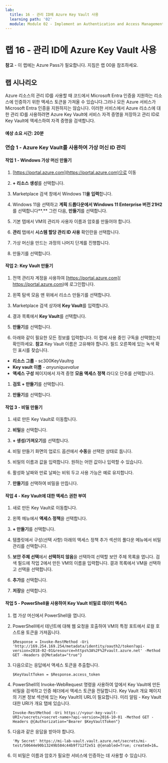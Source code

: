 ```yaml
---
lab:
  title: 16 - 관리 ID에 Azure Key Vault 사용
  learning path: '02'
  module: Module 02 - Implement an Authentication and Access Management Solution
---
```


# 랩 16 - 관리 ID에 Azure Key Vault 사용

**참고** - 이 랩에는 Azure Pass가 필요합니다. 지침은 랩 00을 참조하세요.

## 랩 시나리오

Azure 리소스의 관리 ID를 사용할 때 코드에서 Microsoft Entra 인증을 지원하는 리소스에 인증하기 위한 액세스 토큰을 가져올 수 있습니다.그러나 모든 Azure 서비스가 Microsoft Entra 인증을 지원하지는 않습니다. 이러한 서비스에서 Azure 리소스에 대한 관리 ID를 사용하려면 Azure Key Vault에 서비스 자격 증명을 저장하고 관리 ID로 Key Vault에 액세스하여 자격 증명을 검색합니다.

#### 예상 소요 시간: 20분

### 연습 1 - Azure Key Vault를 사용하여 가상 머신 ID 관리

#### 작업 1 - Windows 가상 머신 만들기

1. [https://portal.azure.com](https://portal.azure.com)으로 이동

1. **+ 리소스 생성**를 선택합니다.

1. Marketplace 검색 창에서 Windows 11**을 입력**합니다.

1. Windows 11을 선택하고 **계획 드롭다운에서 Windows 11 Enterprise 버전 21H2**를 선택합니다**.** 그런 다음, **만들기**를 선택합니다.

1. 기본 탭에서 VM의 관리자 사용자 이름과 암호를 만들어야 합니다.

1. **관리** 탭에서 **시스템 할당 관리 ID 사용** 확인란을 선택합니다.

1. 가상 머신을 만드는 과정의 나머지 단계를 진행합니다. 

1. 만들기를 선택합니다.

#### 작업 2: Key Vault 만들기

1. 전역 관리자 계정을 사용하여 [https://portal.azure.com]( https://portal.azure.com)에 로그인합니다.

1. 왼쪽 탐색 모음 맨 위에서 리소스 만들기를 선택합니다.

1. Marketplace 검색 상자에 **Key Vault**를 입력합니다.  

1. 결과 목록에서 **Key Vault**를 선택합니다.

1. **만들기**를 선택합니다.

1. 아래와 같이 필요한 모든 정보를 입력합니다. 이 랩에 사용 중인 구독을 선택했는지 확인하세요.
    **참고** Key Vault 이름은 고유해야 합니다. 필드 오른쪽에 있는 녹색 확인 표시를 찾습니다.

 - **리소스 그룹** - sc300KeyVaultrg
 - **Key vault 이름** - *anyuniquevalue*
 - **액세스 구성** 페이지에서 자격 증명 **모음 액세스 정책** 라디오 단추를 선택합니다.
1. **검토 + 만들기**를 선택합니다.

1. **만들기**를 선택합니다.


#### 작업 3 - 비밀 만들기

1. 새로 만든 Key Vault로 이동합니다.

1. **비밀**을 선택합니다.

1. **+ 생성/가져오기**를 선택합니다.

1. 비밀 만들기 화면의 업로드 옵션에서 **수동**을 선택한 상태로 둡니다.

1. 비밀의 이름과 값을 입력합니다.  원하는 어떤 값이나 입력할 수 있습니다. 

1. 활성화 날짜와 만료 날짜는 비워 두고 사용 가능은 예로 유지합니다. 

1. **만들기**를 선택하여 비밀을 만듭니다.

#### 작업 4 - Key Vault에 대한 액세스 권한 부여

1. 새로 만든 Key Vault로 이동합니다.

1. 왼쪽 메뉴에서 **액세스 정책**을 선택합니다.

1. **+ 만들기**를 선택합니다.

1. 템플릿에서 구성(선택 사항) 아래의 액세스 정책 추가 섹션의 풀다운 메뉴에서 비밀 관리를 선택합니다.

1. **보안 주체 선택**에서 **선택하지 않음**을 선택하여 선택할 보안 주체 목록을 엽니다. 검색 필드에 작업 2에서 만든 VM의 이름을 입력합니다.  결과 목록에서 VM을 선택하고 선택을 선택합니다.

1. **추가**를 선택합니다.

1. **저장**을 선택합니다.

#### 작업 5 - PowerShell을 사용하여 Key Vault 비밀로 데이터 액세스

1. 랩 가상 머신에서 PowerShell을 엽니다.  

1. PowerShell에서 테넌트에 대해 웹 요청을 호출하여 VM의 특정 포트에서 로컬 호스트용 토큰을 가져옵니다.  

    ```
    $Response = Invoke-RestMethod -Uri 'http://169.254.169.254/metadata/identity/oauth2/token?api-version=2018-02-01&resource=https%3A%2F%2Fvault.azure.net' -Method GET -Headers @{Metadata="true"}
    ```

1. 다음으로는 응답에서 액세스 토큰을 추출합니다.  

    ```
    $KeyVaultToken = $Response.access_token
    ```

1. PowerShell의 Invoke-WebRequest 명령을 사용하여 앞에서 Key Vault에 만든 비밀을 검색하고 인증 헤더에서 액세스 토큰을 전달합니다.  Key Vault 개요 페이지의 기본 정보 섹션에 있는 Key Vault의 URL이 필요합니다.  미리 알림 - Key Vault 대한 URI가 개요 탭에 있습니다.

    ```
    Invoke-RestMethod -Uri https://<your-key-vault-URI>/secrets/<secret-name>?api-version=2016-10-01 -Method GET -Headers @{Authorization="Bearer $KeyVaultToken"}
    ```
1. 다음과 같은 응답을 받아야 합니다. 
    ```
    'My Secret' https://mi-lab-vault.vault.azure.net/secrets/mi-test/50644e90b13249b584c44b9f712f2e51 @{enabled=True; created=16…
    ```
1. 이 비밀은 이름과 암호가 필요한 서비스에 인증하는 데 사용할 수 있습니다.
